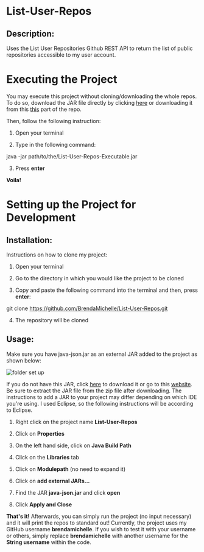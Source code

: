 # List-User-Repos

## Description: 

Uses the List User Repositories Github REST API to return the list of public repositories accessible 
to my user account.




# Executing the Project

You may execute this project without cloning/downloading the whole repos. To do so, download the JAR file directly by clicking [here](https://github.com/BrendaMichelle/List-User-Repos/raw/master/List-User-Repos-Executable.jar) or downloading it from this [this](https://github.com/BrendaMichelle/List-User-Repos/blob/master/List-User-Repos-Executable.jar) part of the repo.

Then, follow the following instruction:

1. Open your terminal

2. Type in the following command:

java -jar path/to/the/List-User-Repos-Executable.jar

3. Press **enter**

**Voila!** 

# Setting up the Project for Development


## Installation: 

Instructions on how to clone my project:

1. Open your terminal

2. Go to the directory in which you would like the project to be cloned

3. Copy and paste the following command into the terminal and then, press **enter**: 

git clone https://github.com/BrendaMichelle/List-User-Repos.git

4. The repository will be cloned




## Usage:

Make sure you have java-json.jar as an external JAR added to the project as shown below:

![folder set up](https://user-images.githubusercontent.com/8907035/48665234-1770a200-ea79-11e8-945e-b4a47d279ec5.png)


If you do not have this JAR, click [here](http://chillyfacts.com/wp-content/uploads/2017/07/java-json.zip) to download it or go to this [website](http://chillyfacts.com/download-java-json-jar/). 
Be sure to extract the JAR file from the zip file after downloading. The instructions to add a JAR to your project may differ
depending on which IDE you're using. I used Eclipse, so the following instructions will be according to Eclipse.


1. Right click on the project name **List-User-Repos**

2. Click on **Properties**

3. On the left hand side, click on **Java Build Path**

4. Click on the **Libraries** tab

5. Click on **Modulepath** (no need to expand it)

6. Click on **add external JARs...**

7. Find the JAR **java-json.jar** and click **open**

8. Click **Apply and Close**


**That's it!** Afterwards, you can simply run the project (no input necessary) and it will print the repos to standard out! 
Currently, the project uses my GitHub username **brendamichelle**. If you wish to test it with your username or others, 
simply replace **brendamichelle** with another username for the **String username** within the code.




